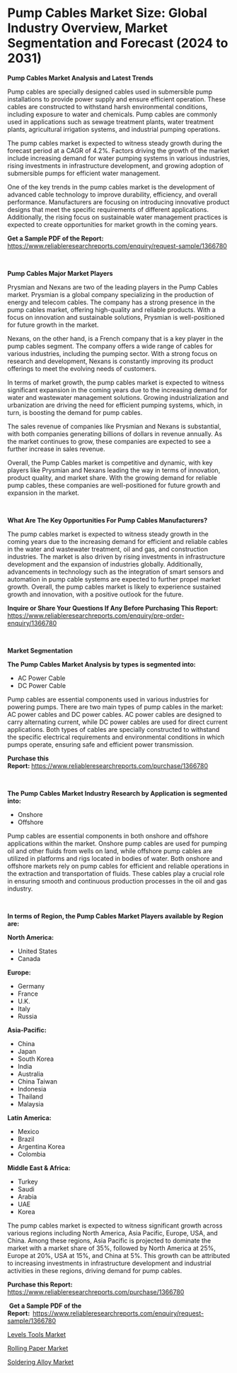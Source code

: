 <p><h1>Pump Cables Market Size: Global Industry Overview, Market Segmentation and Forecast (2024 to 2031)</h1></p><p><strong>Pump Cables Market Analysis and Latest Trends</strong></p>
<p><p>Pump cables are specially designed cables used in submersible pump installations to provide power supply and ensure efficient operation. These cables are constructed to withstand harsh environmental conditions, including exposure to water and chemicals. Pump cables are commonly used in applications such as sewage treatment plants, water treatment plants, agricultural irrigation systems, and industrial pumping operations.</p><p>The pump cables market is expected to witness steady growth during the forecast period at a CAGR of 4.2%. Factors driving the growth of the market include increasing demand for water pumping systems in various industries, rising investments in infrastructure development, and growing adoption of submersible pumps for efficient water management.</p><p>One of the key trends in the pump cables market is the development of advanced cable technology to improve durability, efficiency, and overall performance. Manufacturers are focusing on introducing innovative product designs that meet the specific requirements of different applications. Additionally, the rising focus on sustainable water management practices is expected to create opportunities for market growth in the coming years.</p></p>
<p><strong>Get a Sample PDF of the Report:&nbsp;</strong> <a href="https://www.reliableresearchreports.com/enquiry/request-sample/1366780">https://www.reliableresearchreports.com/enquiry/request-sample/1366780</a></p>
<p>&nbsp;</p>
<p><strong>Pump Cables Major Market Players</strong></p>
<p><p>Prysmian and Nexans are two of the leading players in the Pump Cables market. Prysmian is a global company specializing in the production of energy and telecom cables. The company has a strong presence in the pump cables market, offering high-quality and reliable products. With a focus on innovation and sustainable solutions, Prysmian is well-positioned for future growth in the market.</p><p>Nexans, on the other hand, is a French company that is a key player in the pump cables segment. The company offers a wide range of cables for various industries, including the pumping sector. With a strong focus on research and development, Nexans is constantly improving its product offerings to meet the evolving needs of customers.</p><p>In terms of market growth, the pump cables market is expected to witness significant expansion in the coming years due to the increasing demand for water and wastewater management solutions. Growing industrialization and urbanization are driving the need for efficient pumping systems, which, in turn, is boosting the demand for pump cables.</p><p>The sales revenue of companies like Prysmian and Nexans is substantial, with both companies generating billions of dollars in revenue annually. As the market continues to grow, these companies are expected to see a further increase in sales revenue.</p><p>Overall, the Pump Cables market is competitive and dynamic, with key players like Prysmian and Nexans leading the way in terms of innovation, product quality, and market share. With the growing demand for reliable pump cables, these companies are well-positioned for future growth and expansion in the market.</p></p>
<p>&nbsp;</p>
<p><strong>What Are The Key Opportunities For Pump Cables Manufacturers?</strong></p>
<p><p>The pump cables market is expected to witness steady growth in the coming years due to the increasing demand for efficient and reliable cables in the water and wastewater treatment, oil and gas, and construction industries. The market is also driven by rising investments in infrastructure development and the expansion of industries globally. Additionally, advancements in technology such as the integration of smart sensors and automation in pump cable systems are expected to further propel market growth. Overall, the pump cables market is likely to experience sustained growth and innovation, with a positive outlook for the future.</p></p>
<p><strong>Inquire or Share Your Questions If Any Before Purchasing This Report:</strong> <a href="https://www.reliableresearchreports.com/enquiry/pre-order-enquiry/1366780">https://www.reliableresearchreports.com/enquiry/pre-order-enquiry/1366780</a></p>
<p>&nbsp;</p>
<p><strong>Market Segmentation</strong></p>
<p><strong>The Pump Cables Market Analysis by types is segmented into:</strong></p>
<p><ul><li>AC Power Cable</li><li>DC Power Cable</li></ul></p>
<p><p>Pump cables are essential components used in various industries for powering pumps. There are two main types of pump cables in the market: AC power cables and DC power cables. AC power cables are designed to carry alternating current, while DC power cables are used for direct current applications. Both types of cables are specially constructed to withstand the specific electrical requirements and environmental conditions in which pumps operate, ensuring safe and efficient power transmission.</p></p>
<p><strong>Purchase this Report:&nbsp;</strong><a href="https://www.reliableresearchreports.com/purchase/1366780">https://www.reliableresearchreports.com/purchase/1366780</a></p>
<p>&nbsp;</p>
<p><strong>The Pump Cables Market Industry Research by Application is segmented into:</strong></p>
<p><ul><li>Onshore</li><li>Offshore</li></ul></p>
<p><p>Pump cables are essential components in both onshore and offshore applications within the market. Onshore pump cables are used for pumping oil and other fluids from wells on land, while offshore pump cables are utilized in platforms and rigs located in bodies of water. Both onshore and offshore markets rely on pump cables for efficient and reliable operations in the extraction and transportation of fluids. These cables play a crucial role in ensuring smooth and continuous production processes in the oil and gas industry.</p></p>
<p>&nbsp;</p>
<p><strong>In terms of Region, the Pump Cables Market Players available by Region are:</strong></p>
<p>
    <p> <strong> North America: </strong>
        <ul>
            <li>United States</li>
            <li>Canada</li>
        </ul>
        </p> 
    <p> <strong> Europe: </strong>
        <ul>
            <li>Germany</li>
            <li>France</li>
            <li>U.K.</li>
            <li>Italy</li>
            <li>Russia</li>
        </ul>
        </p> 
    <p> <strong> Asia-Pacific: </strong>
        <ul>
            <li>China</li>
            <li>Japan</li>
            <li>South Korea</li>
            <li>India</li>
            <li>Australia</li>
            <li>China Taiwan</li>
            <li>Indonesia</li>
            <li>Thailand</li>
            <li>Malaysia</li>
        </ul>
        </p> 
    <p> <strong> Latin America: </strong>
        <ul>
            <li>Mexico</li>
            <li>Brazil</li>
            <li>Argentina Korea</li>
            <li>Colombia</li>
        </ul>
        </p> 
    <p> <strong> Middle East & Africa: </strong>
        <ul>
            <li>Turkey</li>
            <li>Saudi</li>
            <li>Arabia</li>
            <li>UAE</li>
            <li>Korea</li>
        </ul>
    </p>
    </p>
<p><p>The pump cables market is expected to witness significant growth across various regions including North America, Asia Pacific, Europe, USA, and China. Among these regions, Asia Pacific is projected to dominate the market with a market share of 35%, followed by North America at 25%, Europe at 20%, USA at 15%, and China at 5%. This growth can be attributed to increasing investments in infrastructure development and industrial activities in these regions, driving demand for pump cables.</p></p>
<p><strong>Purchase this Report: </strong><a href="https://www.reliableresearchreports.com/purchase/1366780">https://www.reliableresearchreports.com/purchase/1366780</a></p>
<p>&nbsp;<strong>Get a Sample PDF of the Report:&nbsp;&nbsp;</strong><a href="https://www.reliableresearchreports.com/enquiry/request-sample/1366780">https://www.reliableresearchreports.com/enquiry/request-sample/1366780</a></p>
<p><strong></strong></p>
<p><p><a href="https://github.com/Alonsoolds3wq1d81czn8rbol/Market-Research-Report-List-1/blob/main/levels-tools-market.md">Levels Tools Market</a></p><p><a href="https://github.com/yemakinde/Market-Research-Report-List-1/blob/main/rolling-paper-market.md">Rolling Paper Market</a></p><p><a href="https://github.com/jsmusil/Market-Research-Report-List-1/blob/main/soldering-alloy-market.md">Soldering Alloy Market</a></p></p>